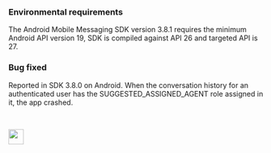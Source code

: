 ### Environmental requirements
The Android Mobile Messaging SDK version 3.8.1 requires the minimum Android API version 19, SDK is compiled against API 26 and targeted API is 27.

### Bug fixed
Reported in SDK 3.8.0 on Android. When the conversation history for an authenticated user has the SUGGESTED_ASSIGNED_AGENT role assigned in it, the app crashed.



<br> 
<p style="text-align: left">
<a href="mobile-app-messaging-sdk-for-android-all-release-notes.html" center><img src="../img/back-to-all-release-notes.png" style="height: 30px; width: auto;"></a></p>